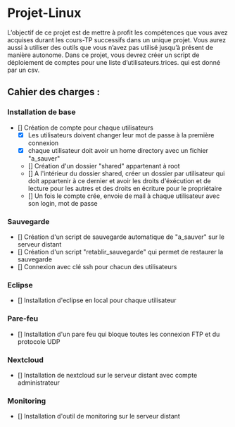 # Projet-Linux

L’objectif de ce projet est de mettre à profit les compétences que vous avez acquises durant
les cours-TP successifs dans un unique projet. Vous aurez aussi à utiliser des outils que vous
n’avez pas utilisé jusqu’à présent de manière autonome. Dans ce projet, vous devrez créer un
script de déploiement de comptes pour une liste d’utilisateurs.trices. qui est donné par un csv.

## Cahier des charges : 
### Installation de base 
- [] Création de compte pour chaque utilisateurs
    - [x] Les utilisateurs doivent changer leur mot de passe à la première connexion 
    - [x] chaque utilisateur doit avoir un home directory avec un fichier "a_sauver"
    - [] Création d'un dossier "shared" appartenant à root 
    - [] A l'intérieur du dossier shared, créer un dossier par utilisateur qui doit appartenir à ce dernier et avoir les droits d'éxécution et de lecture pour les autres et des droits en écriture pour le propriétaire
    - [] Un fois le compte crée, envoie de mail à chaque utilisateur avec son login, mot de passe

### Sauvegarde
- [] Création d'un script de sauvegarde automatique de "a_sauver" sur le serveur distant
- [] Création d'un script "retablir_sauvegarde" qui permet de restaurer la sauvegarde
- [] Connexion avec clé ssh pour chacun des utilisateurs

### Eclipse
- [] Installation d'eclipse en local pour chaque utilisateur

### Pare-feu
- [] Installation d'un pare feu qui bloque toutes les connexion FTP et du protocole UDP

### Nextcloud
- [] Installation de nextcloud sur le serveur distant avec compte administrateur

### Monitoring
- [] Installation d'outil de monitoring sur le serveur distant


